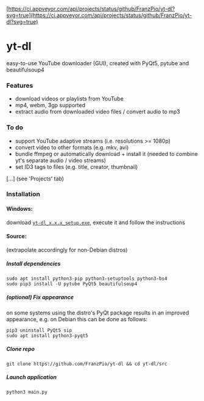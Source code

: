 [https://ci.appveyor.com/api/projects/status/github/FranzPio/yt-dl?svg=true](https://ci.appveyor.com/api/projects/status/github/FranzPio/yt-dl?svg=true)
# yt-dl
easy-to-use YouTube downloader (GUI), created with PyQt5, pytube and beautifulsoup4

### Features
- download videos or playlists from YouTube
- mp4, webm, 3gp supported
- extract audio from downloaded video files / convert audio to mp3

### To do
- support YouTube adaptive streams (i.e. resolutions >= 1080p)
- convert video to other formats (e.g. mkv, avi)
- bundle ffmpeg or automatically download + install it (needed to combine yt's separate audio / video streams)
- set ID3 tags to files (e.g. title, creator, thumbnail)

[...] (see 'Projects' tab)

### Installation
#### Windows:
download [`yt-dl_x.x.x_setup.exe`](https://github.com/FranzPio/yt-dl/releases), execute it and follow the instructions

#### Source:
(extrapolate accordingly for non-Debian distros)
##### Install dependencies
```
sudo apt install python3-pip python3-setuptools python3-bs4
sudo pip3 install -U pytube PyQt5 beautifulsoup4
```
##### (optional) Fix appearance
on some systems using the distro's PyQt package results in an improved appearance, e.g. on Debian this can be done as follows:
```
pip3 uninstall PyQt5 sip
sudo apt install python3-pyqt5
```
##### Clone repo
```
git clone https://github.com/FranzPio/yt-dl && cd yt-dl/src
```
##### Launch application
```
python3 main.py
```
